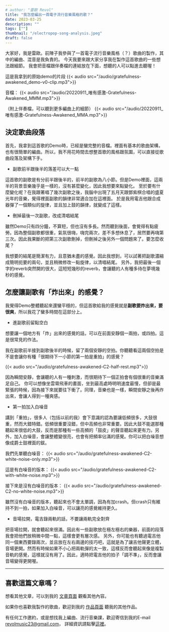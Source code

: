 ```yaml
---
# author: "雷歐 Revol"
title: "我怎麼編出一首電子流行音樂風格的歌？"
date: 2023-03-25
description: "" 
tags: [""]
thumbnail: "/electropop-song-analysis.jpeg"
draft: false
---
```


大家好，我是雷歐。前陣子我參與了一首電子流行音樂風格（？）歌曲的製作，其中的編曲、混音是我負責的。
今天我要來跟大家分享我在製作這首歌曲的一些想法跟細節。
我會把音檔跟伴奏檔的連結放在下面，想聽的人可以點進去聽喔！


這是我拿到的原始demo的片段
{{< audio src="/audio/gratefulness-awakened_demo-v0-clip.mp3">}}

音檔： 
{{< audio src="/audio/20220911_唯有感激-Gratefulness-Awakened_MMM.mp3">}}

（附上伴奏檔，可以聽到更多編曲上的細節）
{{< audio src="/audio/20220911_唯有感激-Gratefulness-Awakened_MMA.mp3">}}

## 決定歌曲段落

首先，我拿到這首歌的Demo時，已經是蠻完整的音檔。裡面有基本的歌曲架構，也有很簡單的編曲。所以，我不用花時間去想整首歌的風格跟氛圍，可以直接從歌曲段落及架構下手。

* 副歌前半跟後半的落差可以大一點

這首歌的副歌是有分前半跟後半的，前半的副歌為八小節。但是Demo裡面，這兩半的背景音樂幾乎是一樣的，沒有甚麼變化，因此我想要來點變化。
至於要有什麼變化呢？在我跟著唱了幾次副歌之後，我腦中出現了五月天跟鄧紫棋合唱的盛夏光年的音樂，覺得裡面副歌的韻律非常適合加在這裡面。
於是我用電吉他跟合成器彈了一個類似的旋律，並且加上鼓的韻律，就變成了這樣。


* 刪掉最後一次副歌，改成清唱結尾

雖然Demo只有四分鐘，不算短，但也沒有多長。然而聽到後面，會覺得有點疲勞。因為整個副歌都很重，氣氛很嗨，嗨完兩次，差不多想休息了，居然要再嗨第三次。因此我果斷的把第三次副歌刪掉，但刪掉之後另外一個問題來了。要怎麼收尾？

我想要的結尾是簡潔有力，且意猶未盡的感覺。因此我想到，可以試著把副歌濃縮成簡明扼要的兩句，並且稍微修改一點旋律，以清唱結尾。
另外，我把最後一個字的reverb突然開的很大，這短短幾秒的reverb，會讓聽的人有種多待在夢境幾秒的感覺。


## 怎麼讓副歌有「炸出來」的感覺？

我覺得Demo整體聽起來還蠻平穩的，但這首歌給我的感覺就是**副歌要炸出來，要很爽**，所以我花了蠻多時間在這部分上。

* 進副歌前留點空白

想要讓一個地方有「炸」出來的感覺的話，可以在前面安靜個一兩拍，或四拍。這是很常見的作法。

我在副歌前半接到副歌後半的時候，留了兩個安靜的空拍。你聽聽看這兩個空拍是不是會讓你有種「很期待下一小節的第一拍是重拍」的感覺？

{{< audio src="/audio/gratefulness-awakened-C2-half-rest.mp3">}}

因為瞬間安靜，會讓聽的人有一種刺激，而很期待下一個正拍會有個很重的音樂滿足自己。
你可以想像坐雲霄飛車的畫面，坐到最高處時明明速度最慢，但卻是最緊張的時候，因為接下來就要往下衝了。同理，音樂也是一樣，瞬間安靜之後再炸出來，會讓人得到一種爽感。


* 第一拍加入白噪音

講到「重拍」，很多人（包括以前的我）會下意識的認為要讓低頻很多，大鼓很重，然而大錯特錯。低頻很重要沒錯，但中高頻也非常重要。因此大鼓不能選那種聽起來很低的大鼓，反而是那種有一些高頻的「鼓皮」的聲音聽起來更有力。另外，加入白噪音，會讓整體變很亮，也會有把頻率佔滿的感覺。你可以把白噪音想像成爵士鼓裡面的鈸。

我們先單聽白噪音：
{{< audio src="/audio/gratefulness-awakened-C2-white-noise-only.mp3">}}

這是有白噪音的版本：
{{< audio src="/audio/gratefulness-awakened-C2-with-white-noise.mp3">}}

接下來是沒有白噪音的版本：
{{< audio src="/audio/gratefulness-awakened-C2-no-white-noise.mp3">}}

雖然沒有白噪音的版本，聽起來也不會太單調，因為有加crash。但crash只有維持不到一拍，如果加入白噪音，可以讓亮的感覺維持更久。


* 音場拉開，電吉錄兩軌的話，不要讓兩軌完全對齊

把音場拉開，就會聽起來很滿。因此有一些副歌放在極左極右的樂器，前面的段落我會把他們放稍微中間一點，這樣會更有層次感。
另外，你可能也有聽過電吉他同一個東西要錄兩次，並且放在左右兩邊的技巧吧，這就是為了讓吉他聲更立體，音場更開。然而有時候如果不小心把兩軌彈的太一致，這樣反而會聽起來像是複製音軌的感覺，這樣就沒有用了。因此，適時把電吉他的拍子「調不準」，反而會讓音場變得更開喔。

---

## 喜歡這篇文章嗎？

想看其他文章，可以到我的 [文章頁面](/articles) 觀看其他內容。

如果你也喜歡我製作的歌曲，歡迎到我的 [作品頁面](/portfolio/arrangement/all) 聽我的其他作品。

有任何工作邀約，或是想找我上編曲、流行音樂課，歡迎寄信到我的E-mail <revolmusic23@gmail.com>，
詳細資訊請點擊[這裡](/about)。